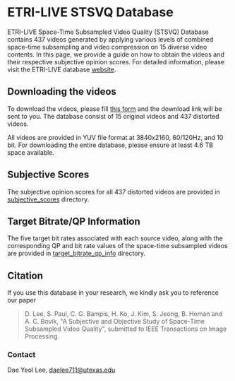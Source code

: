 # ETRI-LIVE STSVQ Database
ETRI-LIVE Space-Time Subsampled Video Quality (STSVQ) Database contains 437 videos generated by applying various levels of combined space-time subsampling and video compression on 15 diverse video contents. In this page, we provide a guide on how to obtain the videos and their respective subjective opinion scores. For detailed information, please visit the ETRI-LIVE database [website](https://live.ece.utexas.edu/research/ETRI-LIVE_STSVQ/index.html).

## Downloading the videos
To download the videos, please fill [this form](https://docs.google.com/forms/d/e/1FAIpQLScfk9y1XUWINq4EqsDuTXsfO7bJIPOYcfBUIAU19_QY92M-Qg/viewform) and the download link will be sent to you.
The database consist of 15 original videos and 437 distorted videos. 

All videos are provided in YUV file format at 3840x2160, 60/120Hz, and 10 bit. For downloading the entire database, please ensure at least 4.6 TB space available. 


## Subjective Scores
The subjective opinion scores for all 437 distorted videos are provided in [subjective_scores](https://github.com/daelee711/ETRI-LIVE_STSVQ/tree/master/subjective_scores) directory.

## Target Bitrate/QP Information
The five target bit rates associated with each source video, along with the corresponding QP and bit rate values of the space-time subsampled videos are provided in [target_bitrate_qp_info](https://github.com/daelee711/ETRI-LIVE_STSVQ/tree/master/target_bitrate_qp_info) directory.

## Citation
If you use this database in your research, we kindly ask you to reference our paper

>D. Lee, S. Paul, C. G. Bampis, H. Ko, J. Kim, S. Jeong, B. Homan and A. C. Bovik, "A Subjective and Objective Study of Space-Time Subsampled Video Quality", submitted to IEEE Transactions on Image Processing. 


### Contact
Dae Yeol Lee, daelee711@utexas.edu
